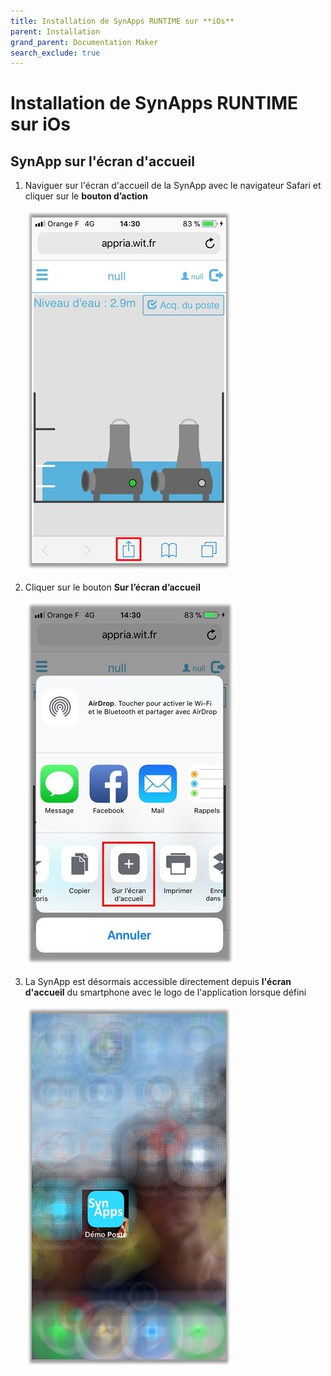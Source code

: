 ```yaml
---
title: Installation de SynApps RUNTIME sur **iOs**
parent: Installation
grand_parent: Documentation Maker
search_exclude: true
---
```


# Installation de SynApps RUNTIME sur **iOs**

## SynApp sur l'écran d'accueil

1. Naviguer sur l'écran d'accueil de la SynApp avec le navigateur Safari et cliquer sur le **bouton d’action**

    ![MacOs](assets/iOs1.jpg)

2. Cliquer sur le bouton **Sur l’écran d’accueil**

    ![MacOs](assets/iOs2.jpg)

3. La SynApp est désormais accessible directement depuis **l'écran d'accueil** du smartphone avec le logo de l'application lorsque défini

    ![MacOs](assets/iOs3.jpg)
